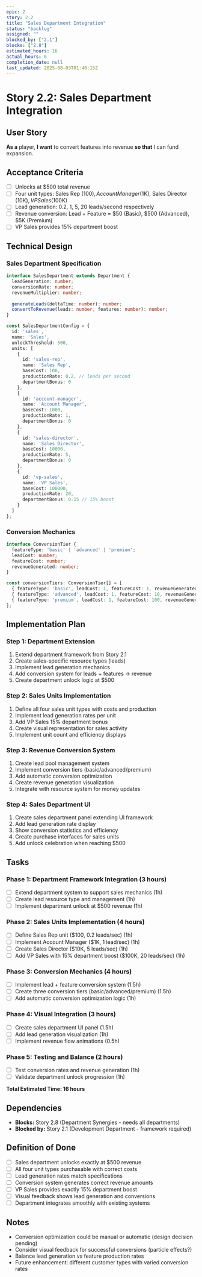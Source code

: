 ```yaml
---
epic: 2
story: 2.2
title: "Sales Department Integration"
status: "backlog"
assigned: ""
blocked_by: ["2.1"]
blocks: ["2.8"]
estimated_hours: 16
actual_hours: 0
completion_date: null
last_updated: 2025-08-03T01:40:15Z
---
```


# Story 2.2: Sales Department Integration

## User Story
**As a** player, **I want** to convert features into revenue **so that** I can fund expansion.

## Acceptance Criteria
- [ ] Unlocks at $500 total revenue
- [ ] Four unit types: Sales Rep ($100), Account Manager ($1K), Sales Director ($10K), VP Sales ($100K)
- [ ] Lead generation: 0.2, 1, 5, 20 leads/second respectively
- [ ] Revenue conversion: Lead + Feature = $50 (Basic), $500 (Advanced), $5K (Premium)
- [ ] VP Sales provides 15% department boost

## Technical Design

### Sales Department Specification
```typescript
interface SalesDepartment extends Department {
  leadGeneration: number;
  conversionRate: number;
  revenueMultiplier: number;
  
  generateLeads(deltaTime: number): number;
  convertToRevenue(leads: number, features: number): number;
}

const SalesDepartmentConfig = {
  id: 'sales',
  name: 'Sales',
  unlockThreshold: 500,
  units: [
    {
      id: 'sales-rep',
      name: 'Sales Rep',
      baseCost: 100,
      productionRate: 0.2, // leads per second
      departmentBonus: 0
    },
    {
      id: 'account-manager', 
      name: 'Account Manager',
      baseCost: 1000,
      productionRate: 1,
      departmentBonus: 0
    },
    {
      id: 'sales-director',
      name: 'Sales Director', 
      baseCost: 10000,
      productionRate: 5,
      departmentBonus: 0
    },
    {
      id: 'vp-sales',
      name: 'VP Sales',
      baseCost: 100000,
      productionRate: 20,
      departmentBonus: 0.15 // 15% boost
    }
  ]
};
```

### Conversion Mechanics
```typescript
interface ConversionTier {
  featureType: 'basic' | 'advanced' | 'premium';
  leadCost: number;
  featureCost: number;
  revenueGenerated: number;
}

const conversionTiers: ConversionTier[] = [
  { featureType: 'basic', leadCost: 1, featureCost: 1, revenueGenerated: 50 },
  { featureType: 'advanced', leadCost: 1, featureCost: 10, revenueGenerated: 500 },
  { featureType: 'premium', leadCost: 1, featureCost: 100, revenueGenerated: 5000 }
];
```

## Implementation Plan

### Step 1: Department Extension
1. Extend department framework from Story 2.1
2. Create sales-specific resource types (leads)
3. Implement lead generation mechanics
4. Add conversion system for leads + features → revenue
5. Create department unlock logic at $500

### Step 2: Sales Units Implementation
1. Define all four sales unit types with costs and production
2. Implement lead generation rates per unit
3. Add VP Sales 15% department bonus
4. Create visual representation for sales activity
5. Implement unit count and efficiency displays

### Step 3: Revenue Conversion System
1. Create lead pool management system
2. Implement conversion tiers (basic/advanced/premium)
3. Add automatic conversion optimization
4. Create revenue generation visualization
5. Integrate with resource system for money updates

### Step 4: Sales Department UI
1. Create sales department panel extending UI framework
2. Add lead generation rate display
3. Show conversion statistics and efficiency
4. Create purchase interfaces for sales units
5. Add unlock celebration when reaching $500

## Tasks

### Phase 1: Department Framework Integration (3 hours)
- [ ] Extend department system to support sales mechanics (1h)
- [ ] Create lead resource type and management (1h)
- [ ] Implement department unlock at $500 revenue (1h)

### Phase 2: Sales Units Implementation (4 hours)
- [ ] Define Sales Rep unit ($100, 0.2 leads/sec) (1h)
- [ ] Implement Account Manager ($1K, 1 lead/sec) (1h)
- [ ] Create Sales Director ($10K, 5 leads/sec) (1h)
- [ ] Add VP Sales with 15% department boost ($100K, 20 leads/sec) (1h)

### Phase 3: Conversion Mechanics (4 hours)
- [ ] Implement lead + feature conversion system (1.5h)
- [ ] Create three conversion tiers (basic/advanced/premium) (1.5h)
- [ ] Add automatic conversion optimization logic (1h)

### Phase 4: Visual Integration (3 hours)
- [ ] Create sales department UI panel (1.5h)
- [ ] Add lead generation visualization (1h)
- [ ] Implement revenue flow animations (0.5h)

### Phase 5: Testing and Balance (2 hours)
- [ ] Test conversion rates and revenue generation (1h)
- [ ] Validate department unlock progression (1h)

**Total Estimated Time: 16 hours**

## Dependencies
- **Blocks:** Story 2.8 (Department Synergies - needs all departments)
- **Blocked by:** Story 2.1 (Development Department - framework required)

## Definition of Done
- [ ] Sales department unlocks exactly at $500 revenue
- [ ] All four unit types purchasable with correct costs
- [ ] Lead generation rates match specifications
- [ ] Conversion system generates correct revenue amounts
- [ ] VP Sales provides exactly 15% department boost
- [ ] Visual feedback shows lead generation and conversions
- [ ] Department integrates smoothly with existing systems

## Notes
- Conversion optimization could be manual or automatic (design decision pending)
- Consider visual feedback for successful conversions (particle effects?)
- Balance lead generation vs feature production rates
- Future enhancement: different customer types with varied conversion rates